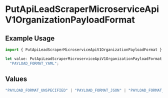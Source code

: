 # PutApiLeadScraperMicroserviceApiV1OrganizationPayloadFormat

## Example Usage

```typescript
import { PutApiLeadScraperMicroserviceApiV1OrganizationPayloadFormat } from "oppulence-backend-sdk/models/operations";

let value: PutApiLeadScraperMicroserviceApiV1OrganizationPayloadFormat =
  "PAYLOAD_FORMAT_YAML";
```

## Values

```typescript
"PAYLOAD_FORMAT_UNSPECIFIED" | "PAYLOAD_FORMAT_JSON" | "PAYLOAD_FORMAT_XML" | "PAYLOAD_FORMAT_FORM_DATA" | "PAYLOAD_FORMAT_PROTOBUF" | "PAYLOAD_FORMAT_YAML"
```